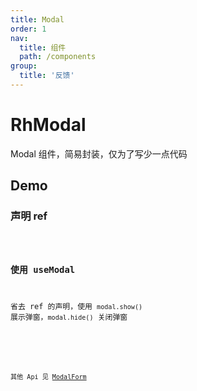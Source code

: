 ```yaml
---
title: Modal
order: 1
nav:
  title: 组件
  path: /components
group:
  title: '反馈'
---
```


# RhModal

Modal 组件，简易封装，仅为了写少一点代码

## Demo

### 声明 ref

<code src="./demo/demo-ref.tsx"/>

### 使用 useModal

省去 ref 的声明，使用 `modal.show()` 展示弹窗，`modal.hide()` 关闭弹窗

<code src="./demo/demo-usemodal.tsx"/>

<API src="./api.ts"/>

其他 Api 见 [ModalForm](https://procomponents.ant.design/components/modal-form)
